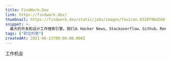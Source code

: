 ```yaml
---
title: FindWork.Dev
link: https://findwork.dev/
thumbnail: https://findwork.dev/static/jobs/images/favicon.0328f9bd2ddf.ico
snippet: >-
  最大的开发和设计工作搜索引擎。我们从 Hacker News、Stackoverflow、Github、RemoteOK、WeWorkRemotely 和 Dribbble 等来源收集工作。浏览每月发布的数千个新的软件工作。
tags: ["职位列表"]
createdAt: 2021-06-21T00:00:00.000Z
---
```

工作机会